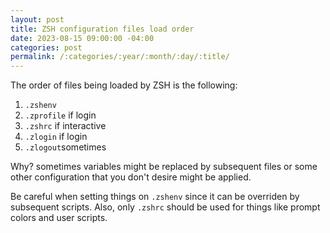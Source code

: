 ```yaml
---
layout: post
title: ZSH configuration files load order
date: 2023-08-15 09:00:00 -04:00
categories: post
permalink: /:categories/:year/:month/:day/:title/
---
```


The order of files being loaded by ZSH is the following:

1. `.zshenv`
2. `.zprofile` if login
3. `.zshrc` if interactive
4. `.zlogin` if login
5. `.zlogout`sometimes

Why? sometimes variables might be replaced by subsequent files or some other configuration that you don't desire might be applied.

Be careful when setting things on `.zshenv` since it can be overriden by subsequent scripts. Also, only `.zshrc` should be used for things like prompt colors and user scripts.
